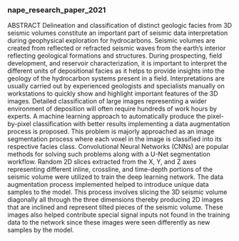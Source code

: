 ### nape_research_paper_2021

ABSTRACT
Delineation and classification of distinct geologic facies from 3D seismic volumes constitute an important part of seismic data interpretation during geophysical exploration for hydrocarbons. Seismic volumes are created from reflected or refracted seismic waves from the earth’s interior reflecting geological formations and structures. During prospecting, field development, and reservoir characterization, it is important to interpret the different units of depositional facies as it helps to provide insights into the geology of the hydrocarbon systems present in a field. Interpretations are usually carried out by experienced geologists and specialists manually on workstations to quickly show and highlight important features of the 3D images. Detailed classification of large images representing a wider environment of deposition will often require hundreds of work hours by experts. A machine learning approach to automatically produce the pixel-by-pixel classification with better results implementing a data augmentation process is proposed. This problem is majorly approached as an image segmentation process where each voxel in the image is classified into its respective facies class. Convolutional Neural Networks (CNNs) are popular methods for solving such problems along with a U-Net segmentation workflow. Random 2D slices extracted from the X, Y, and Z axes representing different inline, crossline, and time-depth portions of the seismic volume were utilized to train the deep learning network. The data augmentation process implemented helped to introduce unique data samples to the model. This process involves slicing the 3D seismic volume diagonally all through the three dimensions thereby producing 2D images that are inclined and represent tilted pieces of the seismic volume. These images also helped contribute special signal inputs not found in the training data to the network since these images were seen differently as new samples by the model.
